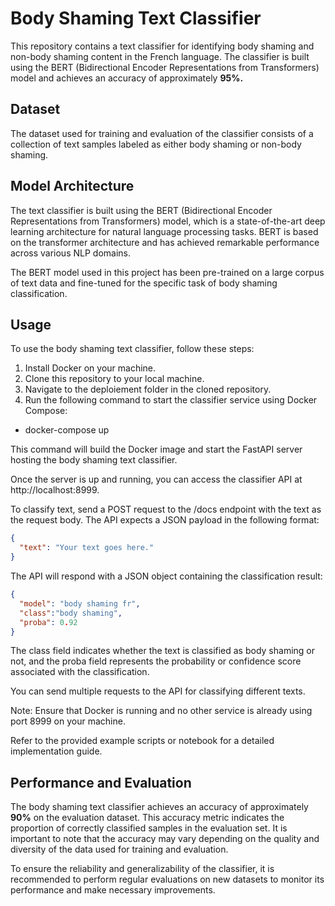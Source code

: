 # Body Shaming Text Classifier

This repository contains a text classifier for identifying body shaming and non-body shaming content in the French language. The classifier is built using the BERT (Bidirectional Encoder Representations from Transformers) model and achieves an accuracy of approximately **95%.**

## Dataset

The dataset used for training and evaluation of the classifier consists of a collection of text samples labeled as either body shaming or non-body shaming.

## Model Architecture

The text classifier is built using the BERT (Bidirectional Encoder Representations from Transformers) model, which is a state-of-the-art deep learning architecture for natural language processing tasks. BERT is based on the transformer architecture and has achieved remarkable performance across various NLP domains.

The BERT model used in this project has been pre-trained on a large corpus of text data and fine-tuned for the specific task of body shaming classification.

## Usage

To use the body shaming text classifier, follow these steps:

1. Install Docker on your machine.
2. Clone this repository to your local machine.
3. Navigate to the deploiement folder in the cloned repository.
4. Run the following command to start the classifier service using Docker Compose:
- docker-compose up

This command will build the Docker image and start the FastAPI server hosting the body shaming text classifier.

Once the server is up and running, you can access the classifier API at http://localhost:8999.

To classify text, send a POST request to the /docs endpoint with the text as the request body. The API expects a JSON payload in the following format:
```json
{
  "text": "Your text goes here."
}
```
The API will respond with a JSON object containing the classification result:
```json
{
  "model": "body shaming fr",
  "class":"body shaming",
  "proba": 0.92
}
```
The class field indicates whether the text is classified as body shaming or not, and the proba field represents the probability or confidence score associated with the classification.

You can send multiple requests to the API for classifying different texts.

Note: Ensure that Docker is running and no other service is already using port 8999 on your machine.

Refer to the provided example scripts or notebook for a detailed implementation guide.

## Performance and Evaluation

The body shaming text classifier achieves an accuracy of approximately **90%** on the evaluation dataset. 
This accuracy metric indicates the proportion of correctly classified samples in the evaluation set. It is important to note that the accuracy may vary depending on the quality and diversity of the data used for training and evaluation.

To ensure the reliability and generalizability of the classifier, it is recommended to perform regular evaluations on new datasets to monitor its performance and make necessary improvements.

